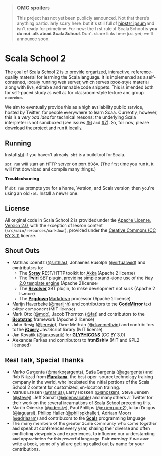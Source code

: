 > ### OMG spoilers
>
> This project has not yet been publicly announced. Not that there's anything particularly scary here, but it's still full of [hipster ipsum](http://hipsteripsum.me/) and isn't ready for primetime. For now: the first rule of Scala School is **you do not talk about Scala School**. Don't share links here just yet; we'll announce soon.

# Scala School 2

The goal of Scala School 2 is to provide organized, interactive, reference-quality material for learning the Scala language. It is implemented as a self-contained, locally running web server, which serves book-style material along with live, editable and runnable code snippets. This is intended both for self-paced study as well as for classroom-style lecture and group exercise.

We aim to eventually provide this as a high availability public service, hosted by Twitter, for people everywhere to learn Scala. Currently, however, this is a *very bad idea* for technical reasons: the underlying Scala interpreter is not sandboxed (see issues [#6](https://github.com/twitter/scala_school2/issues/6) and [#7](https://github.com/twitter/scala_school2/issues/7)). So, for now, please download the project and run it locally.

## Running

Install [sbt](http://www.scala-sbt.org/) if you haven't already. `sbt` is a build tool for Scala.

`sbt run` will start an HTTP server on port 8080. (The first time you run it, it will first download and compile many things.)

**Troubleshooting**

If `sbt run` prompts you for a Name, Version, and Scala version, then you're using an old `sbt`. Install a newer one.

## License

All original code in Scala School 2 is provided under the [Apache License, Version 2.0](http://www.apache.org/licenses/LICENSE-2.0.html), with the exception of lesson content (`src/main/resources/markdown`), provided under the [Creative Commons (CC BY 3.0)](http://creativecommons.org/licenses/by/3.0/legalcode) license.

## Shout Outs

* Mathias Doenitz ([@sirthias](https://twitter.com/sirthias)), Johannes Rudolph ([@virtualvoid](https://twitter.com/virtualvoid)) and contributors to:
  * The **[Spray](http://spray.io/)** REST/HTTP toolkit for [Akka](http://akka.io/) (Apache 2 license)
  * The **[Twirl](https://github.com/spray/twirl)** SBT plugin, providing simple stand-alone use of the [Play 2.0 template engine](http://www.playframework.com/documentation/2.0/ScalaTemplates) (Apache 2 license)
  * The **[Revolver](https://github.com/spray/sbt-revolver)** SBT plugin, to make development not suck (Apache 2 license)
  * The **[Pegdown](https://github.com/sirthias/pegdown)** [Markdown](http://daringfireball.net/projects/markdown/) processor (Apache 2 license)
* Marijn Haverbeke ([@marijnh](https://twitter.com/marijnjh)) and contributors to the **[CodeMirror](http://codemirror.net/)** text editor component (MIT license)
* Mark Otto ([@mdo](https://twitter.com/mdo)), Jacob Thornton ([@fat](https://twitter.com/fat)) and contributors to the **[Bootstrap](http://twitter.github.io/bootstrap/)** framework (Apache 2 license)
* John Resig ([@jeresig](https://twitter.com/jeresig)), Dave Methvin ([@davemethvin](https://twitter.com/davemethvin)) and contributors to the **[jQuery](http://jquery.com/)** JavaScript library (MIT license)
* Jan Kovařík ([@jankovarik](https://twitter.com/jankovarik)) for **[GLYPHICONS](http://glyphicons.com/)** (CC BY 3.0)
* Alexandar Farkas and contributors to **[html5shiv](https://github.com/aFarkas/html5shiv)** (MIT and GPL2 licensed)

## Real Talk, Special Thanks

* Marko Gargenta ([@markogargenta](https://twitter.com/MarkoGargenta)), Saša Gargenta ([@agargenta](https://twitter.com/agargenta)) and Rob Nikzad from **[Marakana](http://marakana.com/)**, the best open-source technology training company in the world, who incubated the initial portions of the Scala School 2 content for customized, on-location training.
* Marius Eriksen ([@marius](https://twitter.com/marius)), Larry Hosken ([@lahosken](https://twitter.com/lahosken)), Steve Jensen ([@stevej](https://twitter.com/stevej)), Jeff Sarnat ([@eigenvariable](https://twitter.com/eigenvariable)) and many others at Twitter for their work on the several incarnations of Scala School preceding this.
* Martin Odersky ([@odersky](https://twitter.com/odersky)), Paul Phillips ([@extempore2](https://twitter.com/extempore2)), Iulian Dragos ([@jaguarul](https://twitter.com/jaguarul)), Philipp Haller ([@philippkhaller](https://twitter.com/philippkhaller)), Adriaan Moors ([@adriaanm](https://twitter.com/adriaanm)) and contributors to the **[Scala](http://www.scala-lang.org/)** programming language.
* The many members of the greater Scala community who come together and speak at conferences every year, sharing their diverse and often conflicting viewpoints and experiences, to influence our understanding and appreciation for this powerful language. Fair warning: if we ever write a book, some of y'all are getting called out by name for your contributions.
